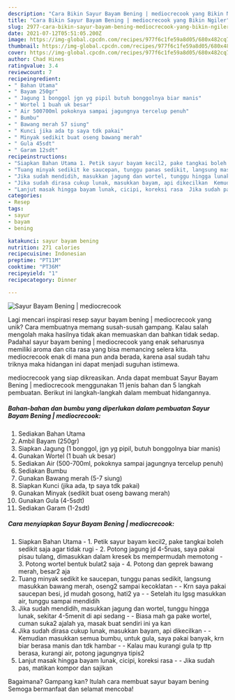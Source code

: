 ```yaml
---
description: "Cara Bikin Sayur Bayam Bening | mediocrecook yang Bikin Ngiler"
title: "Cara Bikin Sayur Bayam Bening | mediocrecook yang Bikin Ngiler"
slug: 2977-cara-bikin-sayur-bayam-bening-mediocrecook-yang-bikin-ngiler
date: 2021-07-12T05:51:05.200Z
image: https://img-global.cpcdn.com/recipes/977f6c1fe59a8d05/680x482cq70/sayur-bayam-bening-mediocrecook-foto-resep-utama.jpg
thumbnail: https://img-global.cpcdn.com/recipes/977f6c1fe59a8d05/680x482cq70/sayur-bayam-bening-mediocrecook-foto-resep-utama.jpg
cover: https://img-global.cpcdn.com/recipes/977f6c1fe59a8d05/680x482cq70/sayur-bayam-bening-mediocrecook-foto-resep-utama.jpg
author: Chad Hines
ratingvalue: 3.4
reviewcount: 7
recipeingredient:
- " Bahan Utama"
- " Bayam 250gr"
- " Jagung 1 bonggol jgn yg pipil butuh bonggolnya biar manis"
- " Wortel 1 buah uk besar"
- " Air 500700ml pokoknya sampai jagungnya tercelup penuh"
- " Bumbu"
- " Bawang merah 57 siung"
- " Kunci jika ada tp saya tdk pakai"
- " Minyak sedikit buat oseng bawang merah"
- " Gula 45sdt"
- " Garam 12sdt"
recipeinstructions:
- "Siapkan Bahan Utama 1. Petik sayur bayam kecil2, pake tangkai boleh sedikit saja agar tidak rugi 2. Potong jagung jd 4-5ruas, saya pakai pisau tulang, dimasukkan dalam kresek bs mempermudah memotong 3. Potong wortel bentuk bulat2 saja 4. Potong dan geprek bawang merah, besar2 aja"
- "Tuang minyak sedikit ke saucepan, tunggu panas sedikit, langsung masukkan bawang merah, oseng2 sampai kecoklatan  Krn saya pakai saucepan besi, jd mudah gosong, hati2 ya  Setelah itu lgsg masukkan air, tunggu sampai mendidih"
- "Jika sudah mendidih, masukkan jagung dan wortel, tunggu hingga lunak, sekitar 4-5menit di api sedang  Biasa mah ga pake wortel, cuman suka2 ajalah ya, masak buat sendiri ini ya kan"
- "Jika sudah dirasa cukup lunak, masukkan bayam, api dikecilkan  Kemudian masukkan semua bumbu, untuk gula, saya pakai banyak, krn biar berasa manis dan tdk hambar  Kalau mau kurangi gula tp ttp berasa, kurangi air, potong jagungnya tipis2"
- "Lanjut masak hingga bayam lunak, cicipi, koreksi rasa  Jika sudah pas, matikan kompor dan sajikan"
categories:
- Resep
tags:
- sayur
- bayam
- bening

katakunci: sayur bayam bening 
nutrition: 271 calories
recipecuisine: Indonesian
preptime: "PT11M"
cooktime: "PT36M"
recipeyield: "1"
recipecategory: Dinner

---
```



![Sayur Bayam Bening | mediocrecook](https://img-global.cpcdn.com/recipes/977f6c1fe59a8d05/680x482cq70/sayur-bayam-bening-mediocrecook-foto-resep-utama.jpg)

Lagi mencari inspirasi resep sayur bayam bening | mediocrecook yang unik? Cara membuatnya memang susah-susah gampang. Kalau salah mengolah maka hasilnya tidak akan memuaskan dan bahkan tidak sedap. Padahal sayur bayam bening | mediocrecook yang enak seharusnya memiliki aroma dan cita rasa yang bisa memancing selera kita.
 mediocrecook enak di mana pun anda berada, karena asal sudah tahu triknya maka hidangan ini dapat menjadi suguhan istimewa.


 mediocrecook yang siap dikreasikan. Anda dapat membuat Sayur Bayam Bening | mediocrecook menggunakan 11 jenis bahan dan 5 langkah pembuatan. Berikut ini langkah-langkah dalam membuat hidangannya.

<!--inarticleads1-->

##### Bahan-bahan dan bumbu yang diperlukan dalam pembuatan Sayur Bayam Bening | mediocrecook:

1. Sediakan  Bahan Utama
1. Ambil  Bayam (250gr)
1. Siapkan  Jagung (1 bonggol, jgn yg pipil, butuh bonggolnya biar manis)
1. Gunakan  Wortel (1 buah uk besar)
1. Sediakan  Air (500-700ml, pokoknya sampai jagungnya tercelup penuh)
1. Sediakan  Bumbu
1. Gunakan  Bawang merah (5-7 siung)
1. Siapkan  Kunci (jika ada, tp saya tdk pakai)
1. Gunakan  Minyak (sedikit buat oseng bawang merah)
1. Gunakan  Gula (4-5sdt)
1. Sediakan  Garam (1-2sdt)




<!--inarticleads2-->

##### Cara menyiapkan Sayur Bayam Bening | mediocrecook:

1. Siapkan Bahan Utama - 1. Petik sayur bayam kecil2, pake tangkai boleh sedikit saja agar tidak rugi - 2. Potong jagung jd 4-5ruas, saya pakai pisau tulang, dimasukkan dalam kresek bs mempermudah memotong - 3. Potong wortel bentuk bulat2 saja - 4. Potong dan geprek bawang merah, besar2 aja
1. Tuang minyak sedikit ke saucepan, tunggu panas sedikit, langsung masukkan bawang merah, oseng2 sampai kecoklatan -  - Krn saya pakai saucepan besi, jd mudah gosong, hati2 ya -  - Setelah itu lgsg masukkan air, tunggu sampai mendidih
1. Jika sudah mendidih, masukkan jagung dan wortel, tunggu hingga lunak, sekitar 4-5menit di api sedang -  - Biasa mah ga pake wortel, cuman suka2 ajalah ya, masak buat sendiri ini ya kan
1. Jika sudah dirasa cukup lunak, masukkan bayam, api dikecilkan -  - Kemudian masukkan semua bumbu, untuk gula, saya pakai banyak, krn biar berasa manis dan tdk hambar -  - Kalau mau kurangi gula tp ttp berasa, kurangi air, potong jagungnya tipis2
1. Lanjut masak hingga bayam lunak, cicipi, koreksi rasa -  - Jika sudah pas, matikan kompor dan sajikan




Bagaimana? Gampang kan? Itulah cara membuat sayur bayam bening  Semoga bermanfaat dan selamat mencoba!
